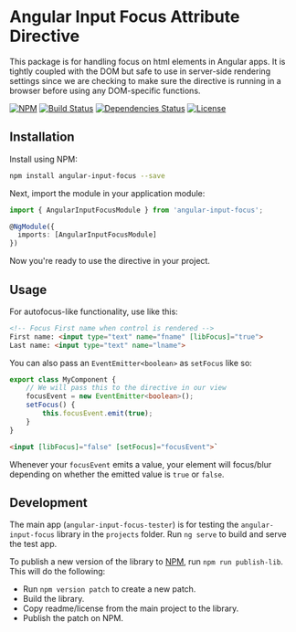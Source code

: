 # Angular Input Focus Attribute Directive
This package is for handling focus on html elements in Angular apps. It is tightly coupled with the DOM but safe to use in server-side rendering settings since we are checking to make sure the directive is running in a browser before using any DOM-specific functions.

[![NPM](https://img.shields.io/npm/v/angular-input-focus.svg)](https://www.npmjs.com/package/angular-input-focus)
[![Build Status](https://img.shields.io/appveyor/ci/DeanPDX/angular-input-focus.svg)](https://ci.appveyor.com/project/DeanPDX/angular-input-focus)
[![Dependencies Status](https://img.shields.io/david/DeanPDX/angular-input-focus.svg)](https://david-dm.org/DeanPDX/angular-input-focus)
[![License](https://img.shields.io/github/license/DeanPDX/angular-input-focus.svg)](https://github.com/DeanPDX/angular-input-focus/blob/master/LICENSE)

## Installation
Install using NPM:

```bash
npm install angular-input-focus --save
```

Next, import the module in your application module:

```typescript
import { AngularInputFocusModule } from 'angular-input-focus';

@NgModule({
  imports: [AngularInputFocusModule]
})
```

Now you're ready to use the directive in your project.

## Usage
For autofocus-like functionality, use like this:

```html
<!-- Focus First name when control is rendered -->
First name: <input type="text" name="fname" [libFocus]="true">
Last name: <input type="text" name="lname">
 ```

You can also pass an `EventEmitter<boolean>` as `setFocus` like so:

```typescript
export class MyComponent {
    // We will pass this to the directive in our view
    focusEvent = new EventEmitter<boolean>();
    setFocus() {
        this.focusEvent.emit(true);
    }
}
```

```html
<input [libFocus]="false" [setFocus]="focusEvent">`
```

Whenever your `focusEvent` emits a value, your element will focus/blur depending on whether the emitted value is `true` or `false`.

## Development

The main app (`angular-input-focus-tester`) is for testing the `angular-input-focus` library in the `projects` folder. Run `ng serve` to build and serve the test app.

To publish a new version of the library to [NPM](https://www.npmjs.com/), run `npm run publish-lib`. This will do the following:

* Run `npm version patch` to create a new patch.
* Build the library.
* Copy readme/license from the main project to the library.
* Publish the patch on NPM.